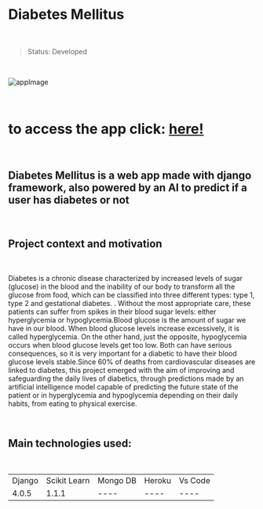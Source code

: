 # Diabetes Mellitus

<br/>

> Status: Developed

<br/>

![appImage](https://user-images.githubusercontent.com/76015450/178124571-c7e5b153-f6f7-400e-b668-293dd25bd430.png)

<br/>

# to access the app click: <a href="https://diabetesmellitusai.herokuapp.com/">here!</a> 

<br/>

## Diabetes Mellitus is a web app made with django framework, also powered by an AI to predict if a user has diabetes or not

<br/>

## Project context and motivation

<br/>

Diabetes is a chronic disease characterized by increased levels of sugar (glucose) in the blood and the inability of our body to transform all the glucose from food, which can be classified into three different types: type 1, type 2 and gestational diabetes. . Without the most appropriate care, these patients can suffer from spikes in their blood sugar levels: either hyperglycemia or hypoglycemia.Blood glucose is the amount of sugar we have in our blood. When blood glucose levels increase excessively, it is called hyperglycemia. On the other hand, just the opposite, hypoglycemia occurs when blood glucose levels get too low. Both can have serious consequences, so it is very important for a diabetic to have their blood glucose levels stable.Since 60% of deaths from cardiovascular diseases are linked to diabetes, this project emerged with the aim of improving and safeguarding the daily lives of diabetics, through predictions made by an artificial intelligence model capable of predicting the future state of the patient or in hyperglycemia and hypoglycemia depending on their daily habits, from eating to physical exercise.

<br/>

## Main technologies used:

<br/>

<table>
  <tr>
    <td>Django</td>
    <td>Scikit Learn</td>
    <td>Mongo DB</td>
    <td>Heroku</td>
    <td>Vs Code</td>
  </tr>
  <tr>
    <td>4.0.5</td>
    <td>1.1.1</td>
    <td>----</td>
    <td>----</td>
    <td>----</td>
  </tr>
</table>  
